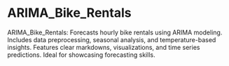 # ARIMA_Bike_Rentals
ARIMA_Bike_Rentals: Forecasts hourly bike rentals using ARIMA modeling. Includes data preprocessing, seasonal analysis, and temperature-based insights. Features clear markdowns, visualizations, and time series predictions. Ideal for showcasing forecasting skills.
